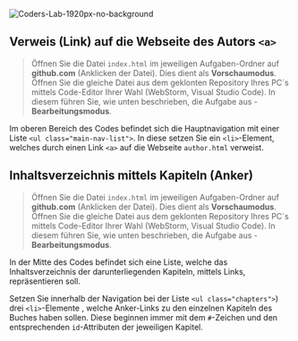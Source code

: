 ![Coders-Lab-1920px-no-background](https://user-images.githubusercontent.com/30623667/104709394-2cabee80-571f-11eb-9518-ea6a794e558e.png)


## Verweis (Link) auf die Webseite des Autors `<a>`

> Öffnen Sie die Datei `index.html` im jeweiligen Aufgaben-Ordner auf **github.com** (Anklicken der Datei). Dies dient als **Vorschaumodus**. 
> Öffnen Sie die gleiche Datei aus dem geklonten Repository Ihres PC´s mittels Code-Editor Ihrer Wahl (WebStorm, Visual Studio Code). In diesem führen Sie, wie unten beschrieben, die Aufgabe aus - **Bearbeitungsmodus**.

Im oberen Bereich des Codes befindet sich die Hauptnavigation mit einer Liste `<ul class="main-nav-list">`.
In diese setzen Sie ein `<li>`-Element, welches durch einen Link `<a>` auf die Webseite `author.html` verweist.


## Inhaltsverzeichnis mittels Kapiteln (Anker)

> Öffnen Sie die Datei `index.html` im jeweiligen Aufgaben-Ordner auf **github.com** (Anklicken der Datei). Dies dient als **Vorschaumodus**. 
> Öffnen Sie die gleiche Datei aus dem geklonten Repository Ihres PC´s mittels Code-Editor Ihrer Wahl (WebStorm, Visual Studio Code). In diesem führen Sie, wie unten beschrieben, die Aufgabe aus - **Bearbeitungsmodus**.

In der Mitte des Codes befindet sich eine Liste, welche das Inhaltsverzeichnis der darunterliegenden Kapiteln, mittels Links, repräsentieren soll. 

Setzen Sie innerhalb der Navigation bei der Liste `<ul class="chapters">`) drei `<li>`-Elemente , welche Anker-Links zu den einzelnen Kapiteln des Buches haben sollen. Diese beginnen immer mit dem `#`-Zeichen und den entsprechenden `id`-Attributen der jeweiligen Kapitel.
